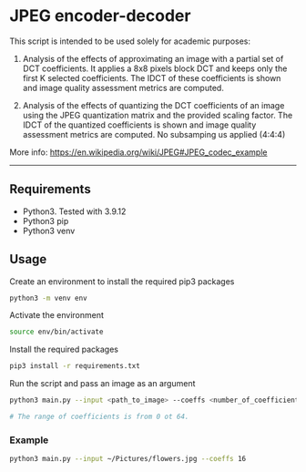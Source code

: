 # JPEG encoder-decoder
This script is intended to be used solely for academic purposes:

1. Analysis of the effects of approximating an image with a partial set of DCT coefficients. It applies a 8x8 pixels block DCT and keeps only the first K selected coefficients. The IDCT of these coefficients is shown and image quality assessment metrics are computed.

2. Analysis of the effects of quantizing the DCT coefficients of an image using the JPEG quantization matrix and the provided scaling factor. The IDCT of the quantized coefficients is shown and image quality assessment metrics are computed.
No subsamping us applied (4:4:4)

More info: https://en.wikipedia.org/wiki/JPEG#JPEG_codec_example

---

## Requirements
- Python3. Tested with 3.9.12
- Python3 pip
- Python3 venv

## Usage

Create an environment to install the required pip3 packages

```bash
python3 -m venv env
```

Activate the environment

```bash
source env/bin/activate
```

Install the required packages

```bash
pip3 install -r requirements.txt
```

Run the script and pass an image as an argument

```bash
python3 main.py --input <path_to_image> --coeffs <number_of_coefficients>

# The range of coefficients is from 0 ot 64.
```

### Example 

```bash
python3 main.py --input ~/Pictures/flowers.jpg --coeffs 16
```
